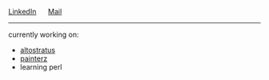 [LinkedIn](https://www.linkedin.com/in/raj-rajeshwar-singh-bisen-0892b7250/) &nbsp;&nbsp;&nbsp;&nbsp; [Mail](mailto:typhoeusxoxo@gmail.com)

---
currently working on:
- [altostratus](https://github.com/AnarchistHoneybun/altostratus)
- [painterz](https://github.com/AnarchistHoneybun/painterz)
- learning perl
